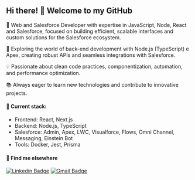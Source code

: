 ## Hi there! 👋 Welcome to my GitHub

🚀 Web and Salesforce Developer with expertise in JavaScript, Node, React and Salesforce, focused on building efficient, scalable interfaces and custom solutions for the Salesforce ecosystem.

🌟 Exploring the world of back-end development with Node.js (TypeScript) e Apex, creating robust APIs and seamless integrations with Salesforce.

💡 Passionate about clean code practices, componentization, automation, and performance optimization.

📚 Always eager to learn new technologies and contribute to innovative projects.

#### 🎯 Current stack:
- Frontend: React, Next.js
- Backend: Node.js, TypeScript
- Salesforce: Admin, Apex, LWC, Visualforce, Flows, Omni Channel, Messaging, Einstein Bot
- Tools: Docker, Jest, Prisma

#### 💬 Find me elsewhere

[![Linkedin Badge](https://img.shields.io/badge/-Linkedin-blue?style=flat-square&logo=Linkedin&logoColor=white&link=https://www.linkedin.com/in/igormeireless/)](https://www.linkedin.com/in/igor-meireles-saraiva) 
[![Gmail Badge](https://img.shields.io/badge/-igor.meireles.dev@gmail.com-c14438?style=flat-square&logo=Gmail&logoColor=white&link=mailto:igor.meireles.dev@gmail.com)](mailto:igor.meireles.dev@gmail.com)

<!--![stats](https://github-readme-stats.vercel.app/api?username=igormeireless&show_icons=true&theme=dark&include_all_commits=true&count_private=true)-->

<!--
**igormeireless/igormeireless** is a ✨ _special_ ✨ repository because its `README.md` (this file) appears on your GitHub profile.

Here are some ideas to get you started:

- 🔭 I’m currently working on ...
- 🌱 I’m currently learning ...
- 👯 I’m looking to collaborate on ...
- 🤔 I’m looking for help with ...
- 💬 Ask me about ...
- 📫 How to reach me: ...
- 😄 Pronouns: ...
- ⚡ Fun fact: ...
-->
